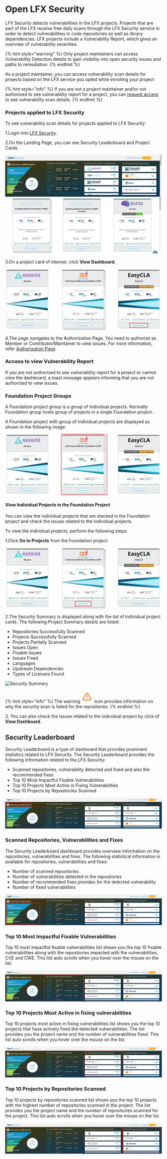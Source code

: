 # Open LFX Security

LFX Security detects vulnerabilities in the LFX projects. Projects that are part of the LFX receive free daily scans through the LFX Security service in order to detect vulnerabilities in code repositories as well as library dependencies. LFX projects include a Vulnerability Report, which gives an overview of vulnerability severities.&#x20;

{% hint style="warning" %}
Only project maintainers can access Vulnerability Detection details to gain visibility into open security issues and paths to remediation.
{% endhint %}

As a project maintainer, you can access vulnerability scan details for projects based on the LFX service you opted while enrolling your project

{% hint style="info" %}
If you are not a project maintainer and/or not authorized to see vulnerability report for a project, you can [request access](broken-reference) to see vulnerability scan details.
{% endhint %}

### Projects applied to LFX Security

To see vulnerability scan details for projects applied to LFX Security:

1.Login into [LFX Security](https://security.lfx.linuxfoundation.org).

2.On the Landing Page, you can see Security Leaderboard and Project Cards.

![Security Landing Page](../.gitbook/assets/LB1.png)

3.On a project card of interest, click **View Dashboard**.

![View Dashboard](../.gitbook/assets/Dashboard.png)

4.The page navigates to the Authorization Page. You need to authorize as Member or Contributor/Maintainer to view issues. For more information, refer [Authorization Page](https://docs.linuxfoundation.org/lfx/security/security-v2/authorization-page).&#x20;

### Access to view Vulnerability Report

If you are not authorized to see vulnerability report for a project or cannot view the dashboard, a toast message appears informing that you are not authorized to view issues.&#x20;

### Foundation Project Groups

A Foundation project group is a group of individual projects. Normally Foundation group hosts group of projects in a single Foundation project.

A Foundation  project with group of individual projects are displayed as shown in the following image:

![Foundation Projects](<../.gitbook/assets/Foundation (2).png>)

#### View Individual Projects in the Foundation Project

You can view the individual projects that are stacked in the Foundation project and check the issues related to the individual projects. &#x20;

To view the individual projects, perform the following steps:

1.Click **Go to Projects** from the Foundation project.&#x20;

![Got to Projects ](<../.gitbook/assets/Go to projects.png>)

2.The Security Summary is displayed along with the list of Individual project cards. The following Project Summary details are listed:

* Repositories Successfully Scanned
* Projects Successfully Scanned
* Projects Partially Scanned
* Issues Open
* Fixable Issues&#x20;
* Issues Fixed
* Languages&#x20;
* Upstream Dependencies&#x20;
* Types of Licenses Found

![Security Summary](../.gitbook/assets/Project\_Foundation.gif)

{% hint style="info" %}
The warning ![](../.gitbook/assets/War.png) icon provides information on why the security scan is failed for the repositories.&#x20;
{% endhint %}

3\. You can also check the issues related to the individual project by click of **View Dashboard**.&#x20;

## Security Leaderboard

Security Leaderboard is a type of dashboard that provides prominent statistics related to LFX Security. The Security Leaderboard provides the following information related to the LFX Security:

* Scanned repositories,  vulnerability detected and fixed and also the recommended fixes
* Top 10 Most Impactful Fixable Vulnerabilities
* Top 10 Projects Most Active in Fixing Vulnerabilities
* Top 10 Projects by Repositories Scanned

![Security Leaderboard](../.gitbook/assets/SW1.png)

### Scanned Repositories, Vulnerabilities and Fixes

The Security Leaderboard dashboard provides overview information on the repositories, vulnerabilities and fixes. The following statistical information is available for repositories, vulnerabilities and fixes:

* Number of scanned repositories
* Number of vulnerabilities detected in the repositories
* Number of recommended fixes provides for the detected vulnerability&#x20;
* Number of fixed vulnerabilities&#x20;

![Statistical Information on Repositories, Vulnerabilities and Fixes](../.gitbook/assets/SW2.png)

### Top 10 Most Impactful Fixable Vulnerabilities

Top 10 most impactful fixable vulnerabilities list shows you the top 10 fixable vulnerabilities along with the repositories impacted with the vulnerabilities, CVE and CWE. This list auto scrolls when you hover over the mouse on the list.

![Top 10 Most Impactful Fixable Vulnerabilities](../.gitbook/assets/SW3.png)

### Top 10 Projects Most Active in fixing vulnerabilities

Top 10 projects most active in fixing vulnerabilities list shows you the top 10 projects  that have actively fixed the detected vulnerabilities. The list provides you the project name and the number of vulnerabilities fixed. This list auto scrolls when you hover over the mouse on the list.

![Top 10 Projects Most Active in Fixing Vulnerabilities](../.gitbook/assets/SW4.png)

### Top 10 Projects by Repositories Scanned

Top 10 projects by repositories scanned list shows you the top 10 projects with the highest number of repositories scanned in the project. The list provides you the project name and the number of repositories scanned for the project. This list auto scrolls when you hover over the mouse on the list.

![Top 10 Projects by Repositories Scanned](../.gitbook/assets/SW5.png)
